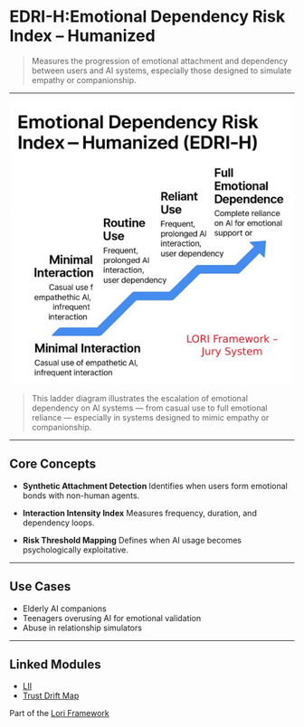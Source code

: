 # EDRI-H:Emotional Dependency Risk Index – Humanized

> Measures the progression of emotional attachment and dependency between users and AI systems, especially those designed to simulate empathy or companionship.

---

<p align="center">
<!-- B. GitHub 預覽用絕對路徑 -->
<img src="https://github.com/frameworklori/lori-framework-site/blob/main/docs/assets/images/edri-h-dependency-ladder.png?raw=true" alt="LII diagram" width="500">
</p>


> This ladder diagram illustrates the escalation of emotional dependency on AI systems — from casual use to full emotional reliance — especially in systems designed to mimic empathy or companionship.

---

## Core Concepts

- **Synthetic Attachment Detection**
Identifies when users form emotional bonds with non-human agents.

- **Interaction Intensity Index**
Measures frequency, duration, and dependency loops.

- **Risk Threshold Mapping**
Defines when AI usage becomes psychologically exploitative.

---

## Use Cases

- Elderly AI companions
- Teenagers overusing AI for emotional validation
- Abuse in relationship simulators

---

## Linked Modules

- [LII](LII.md)
- [Trust Drift Map](TrustDrift.md)


Part of the [Lori Framework](https://frameworklori.github.io/lori-framework-site)
